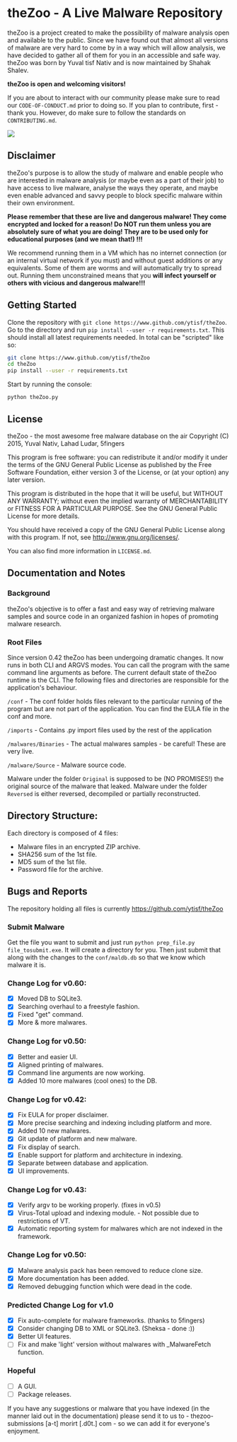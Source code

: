 # theZoo - A Live Malware Repository
theZoo is a project created to make the possibility of malware analysis open and available to the public. Since we have found out that almost all versions of malware are very hard to come by in a way which will allow analysis, we have decided to gather all of them for you in an accessible and safe way.
theZoo was born by Yuval tisf Nativ and is now maintained by Shahak Shalev.

**theZoo is open and welcoming visitors!**

If you are about to interact with our community please make sure to read our `CODE-OF-CONDUCT.md` prior to doing so. If you plan to contribute, first - thank you. However, do make sure to follow the standards on `CONTRIBUTING.md`.

![](https://github.com/ytisf/theZoo/raw/gh-pages/MalDB-Logo-Thumb.png)

## Disclaimer
theZoo's purpose is to allow the study of malware and enable people who are interested in malware analysis (or maybe even as a part of their job) to have access to live malware, analyse the ways they operate, and maybe even enable advanced and savvy  people to block specific malware within their own environment.

**Please remember that these are live and dangerous malware! They come encrypted and locked for a reason!  Do NOT run them unless you are absolutely sure of what you are doing! They are to be used only for educational purposes (and we mean that!) !!!**

We recommend running them in a VM which has no internet connection (or an internal virtual network if you must) and without guest additions or any equivalents. Some of them are worms and will automatically try to spread out. Running them unconstrained means that you **will infect yourself or others with vicious and dangerous malware!!!**

## Getting Started

Clone the repository with `git clone https://www.github.com/ytisf/theZoo`. Go to the directory and run `pip install --user -r requirements.txt`. This should install all latest requirements needed. In total can be "scripted" like so:

```bash
git clone https://www.github.com/ytisf/theZoo
cd theZoo
pip install --user -r requirements.txt
``` 

Start by running the console:

`python theZoo.py`


## License
theZoo - the most awesome free malware database on the air
Copyright (C) 2015, Yuval Nativ, Lahad Ludar, 5fingers

This program is free software: you can redistribute it and/or modify
it under the terms of the GNU General Public License as published by
the Free Software Foundation, either version 3 of the License, or
(at your option) any later version.

This program is distributed in the hope that it will be useful,
but WITHOUT ANY WARRANTY; without even the implied warranty of
MERCHANTABILITY or FITNESS FOR A PARTICULAR PURPOSE.  See the
GNU General Public License for more details.

You should have received a copy of the GNU General Public License
along with this program.  If not, see <http://www.gnu.org/licenses/>.

You can also find more information in `LICENSE.md`.

## Documentation and Notes

### Background
theZoo's objective is to offer a fast and easy way of retrieving malware samples and source code in an organized fashion in hopes of promoting malware research.

### Root Files
Since version 0.42 theZoo has been undergoing dramatic changes. It now runs in both CLI and ARGVS modes. You can call the program with the same command line arguments as before.
The current default state of theZoo runtime is the CLI. The following files and directories are responsible for the application's behaviour.

`/conf` - The conf folder holds files relevant to the particular running of the program but are not part of the application. You can find the EULA file in the conf and more.

`/imports` - Contains .py import files used by the rest of the application

`/malwares/Binaries` - The actual malwares samples - be careful! These are very live.
 
`/malware/Source` -  Malware source code.  

Malware under the folder `Original` is supposed to be (NO PROMISES!) the original source of the malware that leaked. Malware under the folder `Reversed` is either reversed, decompiled or partially reconstructed.


## Directory Structure:
Each directory is composed of 4 files:
- Malware files in an encrypted ZIP archive.
- SHA256 sum of the 1st file.
- MD5 sum of the 1st file.
- Password file for the archive.


## Bugs and Reports

The repository holding all files is currently
	https://github.com/ytisf/theZoo

### Submit Malware
Get the file you want to submit and just run `python prep_file.py file_tosubmit.exe`. It will create a directory for you. Then just submit that along with the changes to the `conf/maldb.db` so that we know which malware it is.

### Change Log for v0.60:
- [x] Moved DB to SQLite3.
- [x] Searching overhaul to a freestyle fashion.
- [x] Fixed "get" command.
- [x] More & more malwares.

### Change Log for v0.50:
- [x] Better and easier UI.
- [x] Aligned printing of malwares.
- [x] Command line arguments are now working.
- [x] Added 10 more malwares (cool ones) to the DB.

### Change Log for v0.42:
- [x] Fix EULA for proper disclaimer.
- [x] More precise searching and indexing including platform and more.
- [x] Added 10 new malwares.
- [x] Git update of platform and new malware.
- [x] Fix display of search.
- [x] Enable support for platform and architecture in indexing.
- [x] Separate between database and application.
- [x] UI improvements.

### Change Log for v0.43:
- [X] Verify argv to be working properly. (fixes in v0.5)
- [X] Virus-Total upload and indexing module. - Not possible due to restrictions of VT.
- [X] Automatic reporting system for malwares which are not indexed in the framework.

### Change Log for v0.50:
- [X] Malware analysis pack has been removed to reduce clone size.
- [X] More documentation has been added.
- [X] Removed debugging function which were dead in the code.

### Predicted Change Log for v1.0
- [X] Fix auto-complete for malware frameworks. (thanks to 5fingers)
- [X] Consider changing DB to XML or SQLite3. (Sheksa - done :))
- [X] Better UI features.
- [ ] Fix and make 'light' version without malwares with _MalwareFetch function. 

### Hopeful
- [ ] A GUI. 
- [ ] Package releases. 

If you have any suggestions or malware that you have indexed (in the manner laid out in the documentation) please send it to us to - thezoo-submissions [a-t] morirt [.d0t.] com - so we can add it for everyone's enjoyment.
